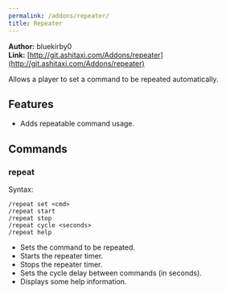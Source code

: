 ```yaml
---
permalink: /addons/repeater/
title: Repeater
---
```


**Author:** bluekirby0<br/>
**Link:** [http://git.ashitaxi.com/Addons/repeater](http://git.ashitaxi.com/Addons/repeater)

Allows a player to set a command to be repeated automatically.

## Features

  * Adds repeatable command usage.

## Commands

### repeat
Syntax:
```
/repeat set <cmd>
/repeat start
/repeat stop
/repeat cycle <seconds>
/repeat help
```
  * Sets the command to be repeated.
  * Starts the repeater timer.
  * Stops the repeater timer.
  * Sets the cycle delay between commands (in seconds).
  * Displays some help information.